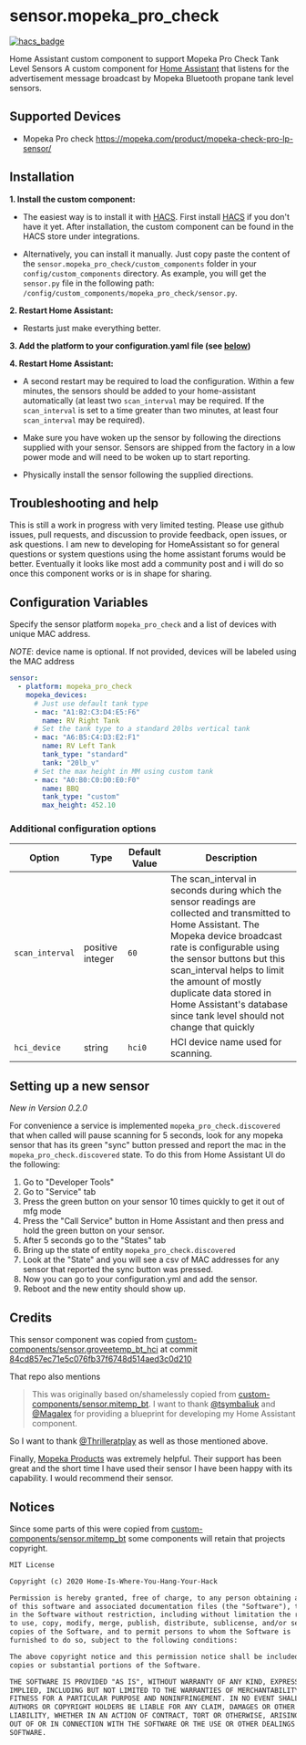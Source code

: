 # sensor.mopeka_pro_check

[![hacs_badge](https://img.shields.io/badge/HACS-Custom-orange.svg)](https://github.com/custom-components/hacs)

Home Assistant custom component to support Mopeka Pro Check Tank Level Sensors
A custom component for [Home Assistant](https://www.home-assistant.io) that listens for the advertisement message broadcast by Mopeka Bluetooth propane tank level sensors.

## Supported Devices

* Mopeka Pro check <https://mopeka.com/product/mopeka-check-pro-lp-sensor/>

## Installation

**1. Install the custom component:**

* The easiest way is to install it with [HACS](https://hacs.xyz/). First install [HACS](https://hacs.xyz/) if you don't have it yet. After installation, the custom component can be found in the HACS store under integrations.

* Alternatively, you can install it manually. Just copy paste the content of the `sensor.mopeka_pro_check/custom_components` folder in your `config/custom_components` directory.
     As example, you will get the `sensor.py` file in the following path: `/config/custom_components/mopeka_pro_check/sensor.py`.

**2. Restart Home Assistant:**

* Restarts just make everything better.

**3. Add the platform to your configuration.yaml file (see [below](#configuration))**

**4. Restart Home Assistant:**

* A second restart may be required to load the configuration. Within a few minutes, the sensors should be added to your home-assistant automatically (at least two `scan_interval` may be required.  If the `scan_interval` is set to a time greater than two minutes, at least four `scan_interval` may be required).

* Make sure you have woken up the sensor by following the directions supplied with your sensor.  Sensors
are shipped from the factory in a low power mode and will need to be woken up to start reporting.

* Physically install the sensor following the supplied directions.

## Troubleshooting and help

This is still a work in progress with very limited testing.
Please use github issues, pull requests, and discussion to provide feedback, open issues, or ask questions.
I am new to developing for HomeAssistant so for general questions or system questions using
the home assistant forums would be better.  Eventually it looks like most add a community post
and i will do so once this component works or is in shape for sharing.

## Configuration Variables

Specify the sensor platform `mopeka_pro_check` and a list of devices with unique MAC address.

*NOTE*: device name is optional.  If not provided, devices will be labeled using the MAC address

``` yaml
sensor:
  - platform: mopeka_pro_check
    mopeka_devices:
      # Just use default tank type
      - mac: "A1:B2:C3:D4:E5:F6"
        name: RV Right Tank
      # Set the tank type to a standard 20lbs vertical tank
      - mac: "A6:B5:C4:D3:E2:F1"
        name: RV Left Tank
        tank_type: "standard"
        tank: "20lb_v"
      # Set the max height in MM using custom tank 
      - mac: "A0:B0:C0:D0:E0:F0"
        name: BBQ
        tank_type: "custom"
        max_height: 452.10
```

### Additional configuration options

| Option | Type |Default Value | Description |  
| -- | -- | -- | -- |
| `scan_interval` | positive integer | `60` | The scan_interval in seconds during which the sensor readings are collected and transmitted to Home Assistant. The Mopeka device broadcast rate is configurable using the sensor buttons but this scan_interval helps to limit the amount of mostly duplicate data stored in  Home Assistant's database since tank level should not change that quickly |
| `hci_device`| string | `hci0` | HCI device name used for scanning.

## Setting up a new sensor

_New in Version 0.2.0_

For convenience a service is implemented `mopeka_pro_check.discovered` that when called will pause scanning for 5 seconds, look for any mopeka sensor
that has its green "sync" button pressed and report the mac in the `mopeka_pro_check.discovered` state.  To do this from Home Assistant UI do the following:

1. Go to "Developer Tools"
2. Go to "Service" tab
3. Press the green button on your sensor 10 times quickly to get it out of mfg mode
4. Press the "Call Service" button in Home Assistant and then press and hold the green button on your sensor.
5. After 5 seconds go to the "States" tab
6. Bring up the state of entity `mopeka_pro_check.discovered`
7. Look at the "State" and you will see a csv of MAC addresses for any sensor that reported the sync button was pressed.
8. Now you can go to your configuration.yml and add the sensor.
9. Reboot and the new entity should show up.

## Credits

This sensor component was copied from [custom-components/sensor.groveetemp_bt_hci](https://github.com/Home-Is-Where-You-Hang-Your-Hack/sensor.goveetemp_bt_hci) at commit [84cd857ec71e5c076fb37f6748d514aed3c0d210](https://github.com/Home-Is-Where-You-Hang-Your-Hack/sensor.goveetemp_bt_hci/commit/84cd857ec71e5c076fb37f6748d514aed3c0d210)

That repo also mentions

>This was originally based on/shamelessly copied from [custom-components/sensor.mitemp_bt](https://github.com/custom-components/sensor.mitemp_bt).  I want to thank [@tsymbaliuk](https://community.home-assistant.io/u/tsymbaliuk) and [@Magalex](https://community.home-assistant.io/u/Magalex) for providing a blueprint for developing my Home Assistant component.

So I want to thank [@Thrilleratplay](https://community.home-assistant.io/u/thrilleratplay) as well as those mentioned above.  

Finally, [Mopeka Products](https://mopeka.com/) was extremely helpful.  Their support has been great and the short time I have used their sensor I have been happy with its capability. I would recommend their sensor.

## Notices

Since some parts of this were copied from [custom-components/sensor.mitemp_bt](https://github.com/custom-components/sensor.mitemp_bt) some components will retain that projects copyright.

``` txt
MIT License

Copyright (c) 2020 Home-Is-Where-You-Hang-Your-Hack

Permission is hereby granted, free of charge, to any person obtaining a copy
of this software and associated documentation files (the "Software"), to deal
in the Software without restriction, including without limitation the rights
to use, copy, modify, merge, publish, distribute, sublicense, and/or sell
copies of the Software, and to permit persons to whom the Software is
furnished to do so, subject to the following conditions:

The above copyright notice and this permission notice shall be included in all
copies or substantial portions of the Software.

THE SOFTWARE IS PROVIDED "AS IS", WITHOUT WARRANTY OF ANY KIND, EXPRESS OR
IMPLIED, INCLUDING BUT NOT LIMITED TO THE WARRANTIES OF MERCHANTABILITY,
FITNESS FOR A PARTICULAR PURPOSE AND NONINFRINGEMENT. IN NO EVENT SHALL THE
AUTHORS OR COPYRIGHT HOLDERS BE LIABLE FOR ANY CLAIM, DAMAGES OR OTHER
LIABILITY, WHETHER IN AN ACTION OF CONTRACT, TORT OR OTHERWISE, ARISING FROM,
OUT OF OR IN CONNECTION WITH THE SOFTWARE OR THE USE OR OTHER DEALINGS IN THE
SOFTWARE.
```
